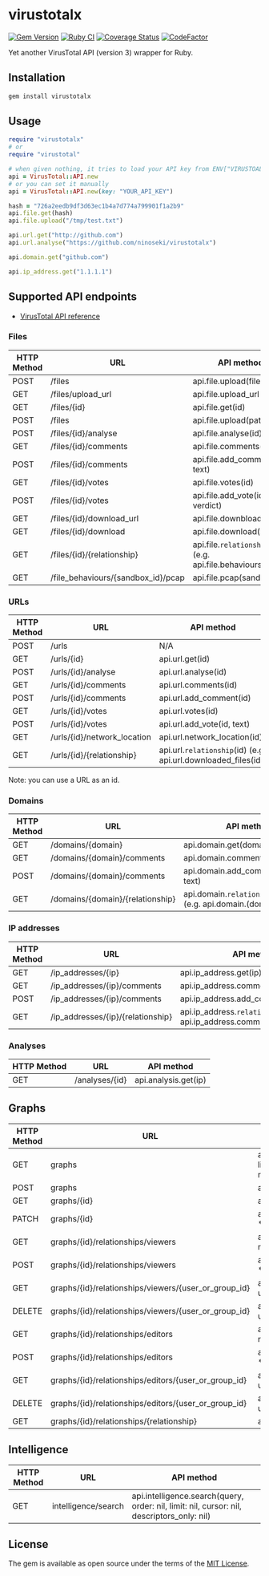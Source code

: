 # virustotalx

[![Gem Version](https://badge.fury.io/rb/virustotalx.svg)](https://badge.fury.io/rb/virustotalx)
[![Ruby CI](https://github.com/ninoseki/virustotalx/actions/workflows/test.yml/badge.svg)](https://github.com/ninoseki/virustotalx/actions/workflows/test.yml)
[![Coverage Status](https://coveralls.io/repos/github/ninoseki/virustotalx/badge.svg?branch=master)](https://coveralls.io/github/ninoseki/virustotalx?branch=master)
[![CodeFactor](https://www.codefactor.io/repository/github/ninoseki/virustotalx/badge)](https://www.codefactor.io/repository/github/ninoseki/virustotalx)

Yet another VirusTotal API (version 3) wrapper for Ruby.

## Installation

```bash
gem install virustotalx
```

## Usage

```ruby
require "virustotalx"
# or
require "virustotal"

# when given nothing, it tries to load your API key from ENV["VIRUSTOAL_API_KEY"]
api = VirusTotal::API.new
# or you can set it manually
api = VirusTotal::API.new(key: "YOUR_API_KEY")

hash = "726a2eedb9df3d63ec1b4a7d774a799901f1a2b9"
api.file.get(hash)
api.file.upload("/tmp/test.txt")

api.url.get("http://github.com")
api.url.analyse("https://github.com/ninoseki/virustotalx")

api.domain.get("github.com")

api.ip_address.get("1.1.1.1")
```

## Supported API endpoints

- [VirusTotal API reference](https://developers.virustotal.com/v3.0/reference#overview)

### Files

| HTTP Method | URL                                | API method                                                 |
|-------------|------------------------------------|------------------------------------------------------------|
| POST        | /files                             | api.file.upload(filepath)                                  |
| GET         | /files/upload_url                  | api.file.upload_url                                        |
| GET         | /files/{id}                        | api.file.get(id)                                           |
| POST        | /files                             | api.file.upload(path)                                      |
| POST        | /files/{id}/analyse                | api.file.analyse(id)                                       |
| GET         | /files/{id}/comments               | api.file.comments(id)                                      |
| POST        | /files/{id}/comments               | api.file.add_comment(id, text)                             |
| GET         | /files/{id}/votes                  | api.file.votes(id)                                         |
| POST        | /files/{id}/votes                  | api.file.add_vote(id, verdict)                             |
| GET         | /files/{id}/download_url           | api.file.downbload_url(id)                                 |
| GET         | /files/{id}/download               | api.file.download(id)                                      |
| GET         | /files/{id}/{relationship}         | api.file.`relationship`(id) (e.g. api.file.behaviours(id)) |
| GET         | /file_behaviours/{sandbox_id}/pcap | api.file.pcap(sandbox_id)                                  |

### URLs

| HTTP Method | URL                         | API method                                                     |
|-------------|-----------------------------|----------------------------------------------------------------|
| POST        | /urls                       | N/A                                                            |
| GET         | /urls/{id}                  | api.url.get(id)                                                |
| POST        | /urls/{id}/analyse          | api.url.analyse(id)                                            |
| GET         | /urls/{id}/comments         | api.url.comments(id)                                           |
| POST        | /urls/{id}/comments         | api.url.add_comment(id)                                        |
| GET         | /urls/{id}/votes            | api.url.votes(id)                                              |
| POST        | /urls/{id}/votes            | api.url.add_vote(id, text)                                     |
| GET         | /urls/{id}/network_location | api.url.network_location(id)                                   |
| GET         | /urls/{id}/{relationship}   | api.url.`relationship`(id) (e.g. api.url.downloaded_files(id)) |

Note: you can use a URL as an id.

### Domains

| HTTP Method | URL                              | API method                                                   |
|-------------|----------------------------------|--------------------------------------------------------------|
| GET         | /domains/{domain}                | api.domain.get(domain)                                       |
| GET         | /domains/{domain}/comments       | api.domain.comment(domain)                                   |
| POST        | /domains/{domain}/comments       | api.domain.add_comment(domain, text)                         |
| GET         | /domains/{domain}/{relationship} | api.domain.`relationship`(domain) (e.g. api.domain.(domain)) |

### IP addresses

| HTTP Method | URL                               | API method                                                                      |
|-------------|-----------------------------------|---------------------------------------------------------------------------------|
| GET         | /ip_addresses/{ip}                | api.ip_address.get(ip)                                                          |
| GET         | /ip_addresses/{ip}/comments       | api.ip_address.comments(id)                                                     |
| POST        | /ip_addresses/{ip}/comments       | api.ip_address.add_comment(id, text)                                            |
| GET         | /ip_addresses/{ip}/{relationship} | api.ip_address.`relationship`(id) (e.g. api.ip_address.communicating_files(ip)) |

### Analyses

| HTTP Method | URL            | API method           |
|-------------|----------------|----------------------|
| GET         | /analyses/{id} | api.analysis.get(ip) |

## Graphs

| HTTP Method | URL                                                  | API method                                                                          |
|-------------|------------------------------------------------------|-------------------------------------------------------------------------------------|
| GET         | graphs                                               | api.graph.search(filter: nil, limit: nil, cursor: nil, order: nil, attributes: nil) |
| POST        | graphs                                               | api.graph.create(\*\*params)                                                        |
| GET         | graphs/{id}                                          | api.graph.get(id)                                                                   |
| PATCH       | graphs/{id}                                          | api.graph.update(id, \*\*params)                                                    |
| GET         | graphs/{id}/relationships/viewers                    | api.graph.viewers(id, limit: nil, cursor: nil)                                      |
| POST        | graphs/{id}/relationships/viewers                    | api.graph.add_viewer(id, \*\*params)                                                |
| GET         | graphs/{id}/relationships/viewers/{user_or_group_id} | api.graph.check_viewer(id, user_or_group_id)                                        |
| DELETE      | graphs/{id}/relationships/viewers/{user_or_group_id} | api.graph.delete_viewer(id, user_or_group_id)                                       |
| GET         | graphs/{id}/relationships/editors                    | api.graph.editors(id, limit: nil, cursor: nil)                                      |
| POST        | graphs/{id}/relationships/editors                    | api.graph.add_editor(id, \*\*params)                                                |
| GET         | graphs/{id}/relationships/editors/{user_or_group_id} | api.graph.check_editor(id, user_or_group_id)                                        |
| DELETE      | graphs/{id}/relationships/editors/{user_or_group_id} | api.graph.delete_editor(id, user_or_group_id)                                       |
| GET         | graphs/{id}/relationships/{relationship}             | api.graph.`relationship`(id)                                                        |

## Intelligence

| HTTP Method | URL                 | API method                                                                                 |
|-------------|---------------------|--------------------------------------------------------------------------------------------|
| GET         | intelligence/search | api.intelligence.search(query, order: nil, limit: nil, cursor: nil, descriptors_only: nil) |

## License

The gem is available as open source under the terms of the [MIT License](https://opensource.org/licenses/MIT).
